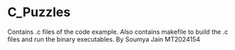 # C_Puzzles
Contains .c files of the code example. Also contains makefile to build the .c files and run the binary executables.
By Soumya Jain MT2024154
